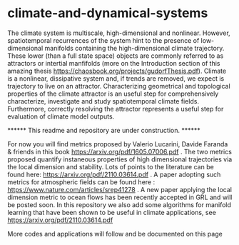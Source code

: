 # climate-and-dynamical-systems

The climate system is multiscale, high-dimensional and nonlinear. However, spatiotemporal recurrences of the system hint to the presence of low-dimensional manifolds containing the high-dimensional climate trajectory. These lower (than a full state space) objects are commonly referred to as attractors or intertial manfifolds (more on the Introduction section of this amazing thesis https://chaosbook.org/projects/gudorfThesis.pdf).
Climate is a nonlinear, dissipative system and, if trends are removed, we expect is trajectory to live on an attractor. Characterizing geometrical and topological properties of the climate attractor is an useful step for comprehensively characterize, investigate and study spatiotemporal climate fields. Furthermore, correctly resolving the attractor represents a useful step for evaluation of climate model outputs. 

****** This readme and repository are under construction. ****** 

For now you will find metrics proposed by Valerio Lucarini, Davide Faranda &  friends in this book https://arxiv.org/pdf/1605.07006.pdf . The two metrics proposed quantify instaneous properties of high dimensional trajectories via the local dimension and stability. Lots of points to the literature can be found here: https://arxiv.org/pdf/2110.03614.pdf . A paper adopting such metrics for atmospheric fields can be found here : https://www.nature.com/articles/srep41278 . A new paper applying the local dimension metric to ocean flows has been recently accepted in GRL and will be posted soon. 
In this repository we also add some algorithms for manifold learning that have been shown to be useful in climate applications, see https://arxiv.org/pdf/2110.03614.pdf 

More codes and applications will follow and be documented on this page
